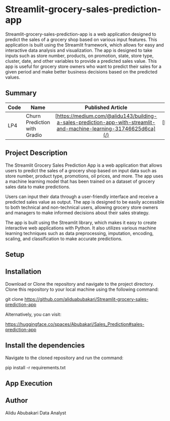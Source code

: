 # Streamlit-grocery-sales-prediction-app
Streamlit-grocery-sales-prediction-app is a web application designed to predict the sales of a grocery shop based on various input features. This application is built using the Streamlit framework, which allows for easy and interactive data analysis and visualization. The app is designed to take inputs such as store number, products, on promotion, state, store type, cluster, date, and other variables to provide a predicted sales value. This app is useful for grocery store owners who want to predict their sales for a given period and make better business decisions based on the predicted values.

## Summary
| Code      | Name        | Published Article |  Deployed App |
|-----------|-------------|:-------------:|------:|
| LP4 | Churn Prediction with Gradio |  [https://medium.com/@alidu143/building-a-sales-prediction-app-with-streamlit-and-machine-learning-31746625d6ca](/) | [https://huggingface.co/spaces/Abubakari/Sales_Prediction#sales-prediction-app](/) |

## Project Description
The Streamlit Grocery Sales Prediction App is a web application that allows users to predict the sales of a grocery shop based on input data such as store number, product type, promotions, oil prices, and more. The app uses a machine learning model that has been trained on a dataset of grocery sales data to make predictions.

Users can input their data through a user-friendly interface and receive a predicted sales value as output. The app is designed to be easily accessible to both technical and non-technical users, allowing grocery store owners and managers to make informed decisions about their sales strategy.

The app is built using the Streamlit library, which makes it easy to create interactive web applications with Python. It also utilizes various machine learning techniques such as data preprocessing, imputation, encoding, scaling, and classification to make accurate predictions.

## Setup

## Installation

Download or Clone the repository and navigate to the project directory. Clone this repository to your local machine using the following command:

git clone https://github.com/aliduabubakari/Streamlit-grocery-sales-prediction-app

Alternatively, you can visit:

https://huggingface.co/spaces/Abubakari/Sales_Prediction#sales-prediction-app

## Install the dependencies

Navigate to the cloned repository and run the command:

pip install -r requirements.txt

## App Execution



## Author
Alidu Abubakari
Data Analyst




